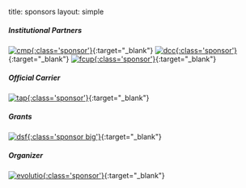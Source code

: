 title: sponsors
layout: simple

##### Institutional Partners

[![cmp](/static/images/sponsors/cmp.png){:class='sponsor'}](http://www.cm-porto.pt/){:target="_blank"} [![dcc](/static/images/sponsors/dcc.png){:class='sponsor'}](https://www.dcc.fc.up.pt/){:target="_blank"} [![fcup](/static/images/sponsors/fcup.png){:class='sponsor'}](https://sigarra.up.pt/fcup/){:target="_blank"}

##### Official Carrier

[![tap](/static/images/sponsors/tap.svg){:class='sponsor'}](/static/docs/tap.pdf){:target="_blank"}

##### Grants

[![dsf](/static/images/sponsors/dsf.png){:class='sponsor big'}](https://www.djangoproject.com/){:target="_blank"}

##### Organizer

[![evolutio](/static/images/sponsors/evolutio.png){:class='sponsor'}](https://evolutio.pt/){:target="_blank"}
